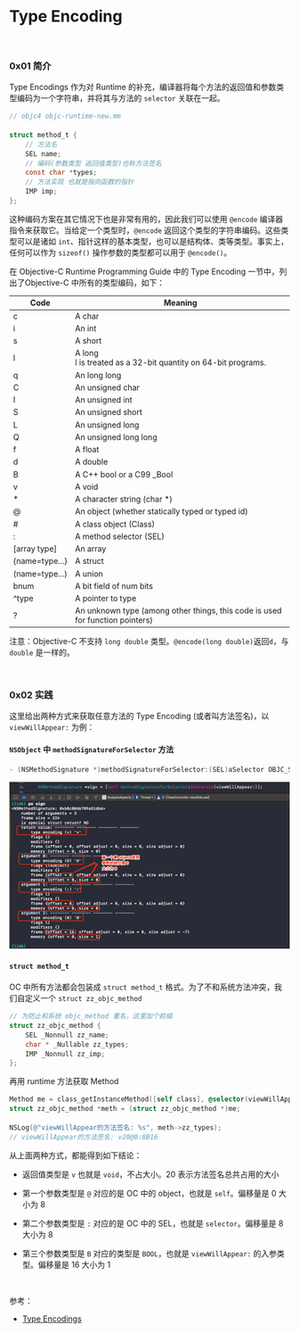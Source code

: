 # Type Encoding


<br>

### 0x01 简介

Type Encodings 作为对 Runtime 的补充，编译器将每个方法的返回值和参数类型编码为一个字符串，并将其与方法的 `selector` 关联在一起。

```Objective-C
// objc4 objc-runtime-new.mm

struct method_t {
    // 方法名
    SEL name;
    // 编码(参数类型 返回值类型)也称方法签名
    const char *types;
    // 方法实现 也就是指向函数的指针
    IMP imp;
};
```

这种编码方案在其它情况下也是非常有用的，因此我们可以使用 `@encode` 编译器指令来获取它。当给定一个类型时，`@encode` 返回这个类型的字符串编码。这些类型可以是诸如 `int`、指针这样的基本类型，也可以是结构体、类等类型。事实上，任何可以作为 `sizeof()` 操作参数的类型都可以用于 `@encode()`。

在 Objective-C Runtime Programming Guide 中的 Type Encoding 一节中，列出了Objective-C 中所有的类型编码，如下：

| Code | Meaning |
|--- | --- |
| c | A char |
| i | An int |
| s | A short |
| l | A long <br> l is treated as a 32-bit quantity on 64-bit programs. |
| q | An long long |
| C | An unsigned char |
| I | An unsigned int |
| S | An unsigned short |
| L | An unsigned long |
| Q | An unsigned long long |
| f | A float |
| d | A double |
| B | A C++ bool or a C99 _Bool |
| v | A void |
| * | A character string (char *) |
| @ | An object (whether statically typed or typed id) |
| # | A class object (Class) |
| : | A method selector (SEL) |
| [array type] | An array |
| {name=type...} | A struct |
| (name=type...) | A union |
| bnum | A bit field of num bits |
| ^type | A pointer to type |
| ? | An unknown type (among other things, this code is used for function pointers) |

注意：Objective-C 不支持 `long double` 类型。`@encode(long double)`返回`d`，与 `double` 是一样的。


<br>


### 0x02 实践

这里给出两种方式来获取任意方法的 Type Encoding (或者叫方法签名)，以 `viewWillAppear:` 为例：

#### `NSObject` 中 `methodSignatureForSelector` 方法

```Objective-C
- (NSMethodSignature *)methodSignatureForSelector:(SEL)aSelector OBJC_SWIFT_UNAVAILABLE("");
```

![](../Images/iOS/Aspects/Aspects_images01.png)


#### `struct method_t` 

OC 中所有方法都会包装成 `struct method_t` 格式。为了不和系统方法冲突，我们自定义一个 `struct zz_objc_method` 

```Objective-C
// 为防止和系统 objc_method 重名，这里加个前缀
struct zz_objc_method {
    SEL _Nonnull zz_name;
    char * _Nullable zz_types;
    IMP _Nonnull zz_imp;
};
```

再用 runtime 方法获取 Method 

```Objective-C
Method me = class_getInstanceMethod([self class], @selector(viewWillAppear:));
struct zz_objc_method *meth = (struct zz_objc_method *)me;

NSLog(@"viewWillAppear的方法签名: %s", meth->zz_types);
// viewWillAppear的方法签名: v20@0:8B16
```

从上面两种方式，都能得到如下结论：

- 返回值类型是 `v` 也就是 `void`，不占大小。20 表示方法签名总共占用的大小

- 第一个参数类型是 `@` 对应的是 OC 中的 object，也就是 `self`。偏移量是 0 大小为 8
- 第二个参数类型是 `:` 对应的是 OC 中的 SEL，也就是 `selector`。偏移量是 8 大小为 8
-  第三个参数类型是 `B` 对应的类型是 `BOOL`，也就是 `viewWillAppear:` 的入参类型。偏移量是 16 大小为 1

<br>

参考：

- [Type Encodings
](https://developer.apple.com/library/archive/documentation/Cocoa/Conceptual/ObjCRuntimeGuide/Articles/ocrtTypeEncodings.html)





<br>